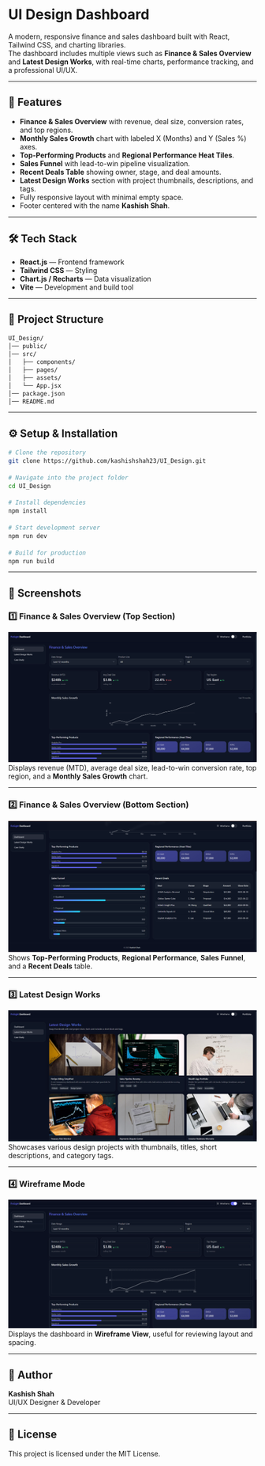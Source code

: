 # UI Design Dashboard

A modern, responsive finance and sales dashboard built with React, Tailwind CSS, and charting libraries.  
The dashboard includes multiple views such as **Finance & Sales Overview** and **Latest Design Works**, with real-time charts, performance tracking, and a professional UI/UX.

--- 

## 🚀 Features
- **Finance & Sales Overview** with revenue, deal size, conversion rates, and top regions.
- **Monthly Sales Growth** chart with labeled X (Months) and Y (Sales %) axes.
- **Top-Performing Products** and **Regional Performance Heat Tiles**.
- **Sales Funnel** with lead-to-win pipeline visualization.
- **Recent Deals Table** showing owner, stage, and deal amounts.
- **Latest Design Works** section with project thumbnails, descriptions, and tags.
- Fully responsive layout with minimal empty space.
- Footer centered with the name **Kashish Shah**.

---

## 🛠️ Tech Stack
- **React.js** — Frontend framework
- **Tailwind CSS** — Styling
- **Chart.js / Recharts** — Data visualization
- **Vite** — Development and build tool

---

## 📂 Project Structure
```
UI_Design/
│── public/
│── src/
│   ├── components/
│   ├── pages/
│   ├── assets/
│   └── App.jsx
│── package.json
│── README.md
```

---

## ⚙️ Setup & Installation

```bash
# Clone the repository
git clone https://github.com/kashishshah23/UI_Design.git

# Navigate into the project folder
cd UI_Design

# Install dependencies
npm install

# Start development server
npm run dev

# Build for production
npm run build
```

---

## 📸 Screenshots

### 1️⃣ Finance & Sales Overview (Top Section)
![Screenshot 1](screenshots/Screenshot1.png)  
Displays revenue (MTD), average deal size, lead-to-win conversion rate, top region, and a **Monthly Sales Growth** chart.

---

### 2️⃣ Finance & Sales Overview (Bottom Section)
![Screenshot 2](screenshots/Screenshot2.png)  
Shows **Top-Performing Products**, **Regional Performance**, **Sales Funnel**, and a **Recent Deals** table.

---

### 3️⃣ Latest Design Works
![Screenshot 3](screenshots/Screenshot3.png)  
Showcases various design projects with thumbnails, titles, short descriptions, and category tags.

---

### 4️⃣ Wireframe Mode
![Screenshot 4](screenshots/Screenshot4.png)  
Displays the dashboard in **Wireframe View**, useful for reviewing layout and spacing.

---

## 👤 Author
**Kashish Shah**  
UI/UX Designer & Developer

---

## 📜 License
This project is licensed under the MIT License.
